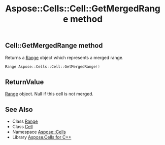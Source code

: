 ﻿---
title: Aspose::Cells::Cell::GetMergedRange method
linktitle: GetMergedRange
second_title: Aspose.Cells for C++ API Reference
description: 'Aspose::Cells::Cell::GetMergedRange method. Returns a Range object which represents a merged range in C++.'
type: docs
weight: 6500
url: /cpp/aspose.cells/cell/getmergedrange/
---
## Cell::GetMergedRange method


Returns a [Range](../../range/) object which represents a merged range.

```cpp
Range Aspose::Cells::Cell::GetMergedRange()
```


## ReturnValue

[Range](../../range/) object. Null if this cell is not merged.

## See Also

* Class [Range](../../range/)
* Class [Cell](../)
* Namespace [Aspose::Cells](../../)
* Library [Aspose.Cells for C++](../../../)
